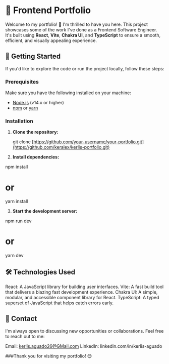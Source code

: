 # 💼 Frontend Portfolio

Welcome to my portfolio! 🎉 I'm thrilled to have you here. This project showcases some of the work I've done as a Frontend Software Engineer. It's built using **React**, **Vite**, **Chakra UI**, and **TypeScript** to ensure a smooth, efficient, and visually appealing experience.

## 🚀 Getting Started

If you'd like to explore the code or run the project locally, follow these steps:

### Prerequisites

Make sure you have the following installed on your machine:

- [Node.js](https://nodejs.org/) (v14.x or higher)
- [npm](https://www.npmjs.com/) or [yarn](https://yarnpkg.com/)

### Installation

1. **Clone the repository:**

   git clone [https://github.com/your-username/your-portfolio.git](https://github.com/keralex/kerlis-portfolio.git)

2. **Install dependencies:**

npm install
# or
yarn install

3. **Start the development server:**

npm run dev
# or
yarn dev

## 🛠️ Technologies Used

React: A JavaScript library for building user interfaces.
Vite: A fast build tool that delivers a blazing fast development experience.
Chakra UI: A simple, modular, and accessible component library for React.
TypeScript: A typed superset of JavaScript that helps catch errors early.


## 🤝 Contact

I'm always open to discussing new opportunities or collaborations. Feel free to reach out to me:

Email: kerlis.aguado26@GMail.com
LinkedIn: linkedin.com/in/kerlis-aguado

###Thank you for visiting my portfolio! 😊



